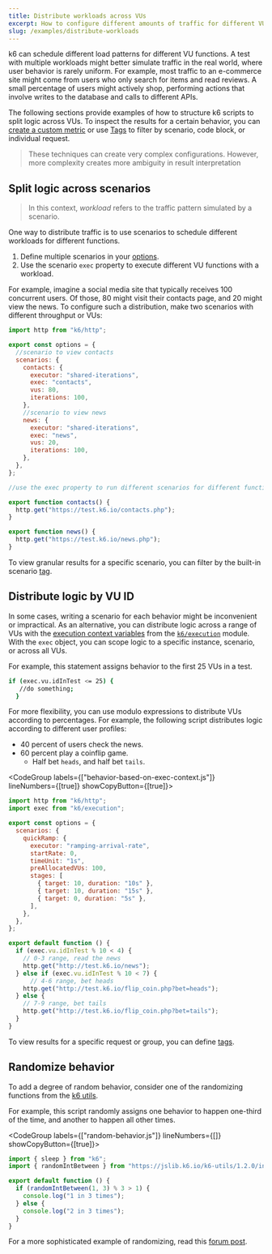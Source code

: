 ```yaml
---
title: Distribute workloads across VUs
excerpt: How to configure different amounts of traffic for different VU behaviors
slug: /examples/distribute-workloads
---
```


k6 can schedule different load patterns for different VU functions.
A test with multiple workloads might better simulate traffic in the real world, where user behavior is rarely uniform.
For example, most traffic to an e-commerce site might come from users who only search for items and read reviews. A small percentage of users might actively shop, performing actions that involve writes to the database and calls to different APIs.

The following sections provide examples of how to structure k6 scripts to split logic across VUs.
To inspect the results for a certain behavior, you can [create a custom metric](/using-k6/metrics/create-custom-metrics) or use [Tags](/using-k6/tags-and-groups) to filter by scenario, code block, or individual request.

<Blockquote mod="note" title="Aim for simplicity">

These techniques can create very complex configurations.
However, more complexity creates more ambiguity in result interpretation

</Blockquote>

## Split logic across scenarios

<Blockquote mod="note" title="">

In this context, _workload_ refers to the traffic pattern simulated by a scenario.

</Blockquote>

One way to distribute traffic is to use scenarios to schedule different workloads for different functions.
1. Define multiple scenarios in your [options](/using-k6/options).
1. Use the scenario `exec` property to execute different VU functions with a workload.

For example, imagine a social media site that typically receives 100 concurrent users.
Of those, 80 might visit their contacts page, and 20 might view the news.
To configure such a distribution, make two scenarios with different throughput or VUs:


```javascript
import http from "k6/http";

export const options = {
  //scenario to view contacts
  scenarios: {
    contacts: {
      executor: "shared-iterations",
      exec: "contacts",
      vus: 80,
      iterations: 100,
    },
    //scenario to view news
    news: {
      executor: "shared-iterations",
      exec: "news",
      vus: 20,
      iterations: 100,
    },
  },
};

//use the exec property to run different scenarios for different functions

export function contacts() {
  http.get("https://test.k6.io/contacts.php");
}

export function news() {
  http.get("https://test.k6.io/news.php");
}
```

To view granular results for a specific scenario, you can filter by the built-in scenario [tag](/using-k6/tags-and-groups).

## Distribute logic by VU ID

In some cases, writing a scenario for each behavior might be inconvenient or impractical.
As an alternative, you can distribute logic across a range of VUs with the [execution context variables](/using-k6/execution-context-variables) from the [`k6/execution`](https://k6.io/docs/javascript-api/k6-execution/) module.
With the `exec` object, you can scope logic to a specific instance, scenario, or across all VUs.

For example, this statement assigns behavior to the first 25 VUs in a test.

```bash
if (exec.vu.idInTest <= 25) {
   //do something;
  }
```


For more flexibility, you can use modulo expressions to distribute VUs according to percentages.
For example, the following script distributes logic according to different user profiles:
- 40 percent of users check the news.
- 60 percent play a coinflip game.
   - Half bet `heads`, and half bet `tails`.

<CodeGroup labels={["behavior-based-on-exec-context.js"]} lineNumbers={[true]} showCopyButton={[true]}>

```javascript
import http from "k6/http";
import exec from "k6/execution";

export const options = {
  scenarios: {
    quickRamp: {
      executor: "ramping-arrival-rate",
      startRate: 0,
      timeUnit: "1s",
      preAllocatedVUs: 100,
      stages: [
        { target: 10, duration: "10s" },
        { target: 10, duration: "15s" },
        { target: 0, duration: "5s" },
      ],
    },
  },
};

export default function () {
  if (exec.vu.idInTest % 10 < 4) {
    // 0-3 range, read the news
    http.get("http://test.k6.io/news");
  } else if (exec.vu.idInTest % 10 < 7) {
      // 4-6 range, bet heads
    http.get("http://test.k6.io/flip_coin.php?bet=heads");
  } else {
    // 7-9 range, bet tails
    http.get("http://test.k6.io/flip_coin.php?bet=tails");
  }
}
```

To view results for a specific request or group, you can define [tags](/using-k6/tags-and-groups).

</CodeGroup>

## Randomize behavior

To add a degree of random behavior, consider one of the randomizing functions from the [k6 utils](https://k6.io/docs/javascript-api/jslib/utils/).

For example, this script randomly assigns one behavior to happen one-third of the time, and another to happen all other times.

<CodeGroup labels={["random-behavior.js"]} lineNumbers={[]} showCopyButton={[true]}>

```javascript
import { sleep } from "k6";
import { randomIntBetween } from "https://jslib.k6.io/k6-utils/1.2.0/index.js";

export default function () {
  if (randomIntBetween(1, 3) % 3 > 1) {
    console.log("1 in 3 times");
  } else {
    console.log("2 in 3 times");
  }
}

```

</CodeGroup>

For a more sophisticated example of randomizing, read this [forum post](https://community.grafana.com/t/how-to-distribute-vus-across-different-scenarios-with-k6/97698/2).

